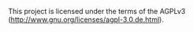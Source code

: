 This project is licensed under the terms of the AGPLv3 (http://www.gnu.org/licenses/agpl-3.0.de.html).
